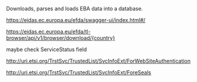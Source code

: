 Downloads, parses and loads EBA data into a database.

https://eidas.ec.europa.eu/efda/swagger-ui/index.html#/

https://eidas.ec.europa.eu/efda/tl-browser/api/v1/browser/download/{country}


maybe check ServiceStatus field


http://uri.etsi.org/TrstSvc/TrustedList/SvcInfoExt/ForWebSiteAuthentication

http://uri.etsi.org/TrstSvc/TrustedList/SvcInfoExt/ForeSeals
